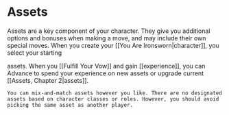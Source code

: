 # Assets

Assets are a key component of your character. They give you additional options and bonuses when making a move, and may include their own special moves. When you create your [[You Are Ironsworn|character]], you select your starting

assets. When you [[Fulfill Your Vow]] and gain [[experience]], you can Advance to spend your experience on new assets or upgrade current [[Assets, Chapter 2|assets]].

	You can mix-and-match assets however you like. There are no designated assets based on character classes or roles. However, you should avoid picking the same asset as another player.